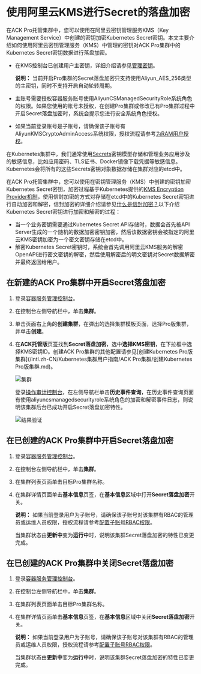 # 使用阿里云KMS进行Secret的落盘加密

在ACK Pro托管集群中，您可以使用在阿里云密钥管理服务KMS（Key Management Service）中创建的密钥加密Kubernetes Secret密钥。本文主要介绍如何使用阿里云密钥管理服务（KMS）中管理的密钥对ACK Pro集群中的Kubernetes Secret密钥数据进行落盘加密。

-   在KMS控制台已创建用户主密钥，详细介绍请参见[管理密钥]()。

    **说明：** 当前开启Pro集群的Secret落盘加密只支持使用Aliyun\_AES\_256类型的主密钥，同时不支持开启自动轮转周期。

-   主账号需要授权容器服务账号使用AliyunCSManagedSecurityRole系统角色的权限。如果您使用的账号未授权，在创建Pro集群或修改已有Pro集群过程中开启Secret落盘加密时，系统会提示您进行安全系统角色授权。
-   如果当前登录账号是子账号，请确保该子账号有AliyunKMSCryptoAdminAccess系统权限，授权流程请参考[为RAM用户授权](/intl.zh-CN/用户管理/为RAM用户授权.md)。

在Kubernetes集群中，我们通常使用[Secrets](https://kubernetes.io/docs/concepts/configuration/secret/)密钥模型存储和管理业务应用涉及的敏感信息，比如应用密码、TLS证书、Docker镜像下载凭据等敏感信息。Kubernetes会将所有的这些Secrets密钥对象数据存储在集群对应的etcd中。

在ACK Pro托管集群中，您可以使用在密钥管理服务（KMS）中创建的密钥加密Kubernetes Secret密钥，加密过程基于Kubernetes提供的[KMS Encryption Provider机制](https://kubernetes.io/docs/tasks/administer-cluster/kms-provider/)，使用信封加密的方式对存储在etcd中的Kubernetes Secret密钥进行自动加密和解密，信封加密的详细介绍请参见[什么是信封加密？](/intl.zh-CN/常见问题/什么是信封加密？.md)以下介绍Kubernetes Secret密钥进行加密和解密的过程：

-   当一个业务密钥需要通过Kubernetes Secret API存储时，数据会首先被API Server生成的一个随机的数据加密密钥加密，然后该数据密钥会被指定的阿里云KMS密钥加密为一个密文密钥存储在etcd中。
-   解密Kubernetes Secret密钥时，系统会首先调用阿里云KMS服务的解密OpenAPI进行密文密钥的解密，然后使用解密后的明文密钥对Secret数据解密并最终返回给用户。

## 在新建的ACK Pro集群中开启Secret落盘加密

1.  登录[容器服务管理控制台](https://cs.console.aliyun.com)。

2.  在控制台左侧导航栏中，单击**集群**。

3.  单击页面右上角的**创建集群**，在弹出的选择集群模板页面，选择Pro版集群，并单击**创建**。

4.  在**ACK托管版**页签找到**Secret落盘加密**，选中**选择KMS密钥**，在下拉框中选择KMS密钥ID。创建ACK Pro集群的其他配置请参见[创建Kubernetes Pro版集群](/intl.zh-CN/Kubernetes集群用户指南/ACK Pro集群/创建Kubernetes Pro版集群.md)。

    ![集群](https://static-aliyun-doc.oss-accelerate.aliyuncs.com/assets/img/zh-CN/5295659951/p133261.png)

    登录[操作审计控制台](https://actiontrail.console.aliyun.com)，在左侧导航栏单击**历史事件查询**，在历史事件查询页面有使用aliyuncsmanagedsecurityrole系统角色的加密和解密事件日志，则说明该集群后台已成功开启Secret落盘加密特性。

    ![结果验证](https://static-aliyun-doc.oss-accelerate.aliyuncs.com/assets/img/zh-CN/5295659951/p133314.png)


## 在已创建的ACK Pro集群中开启Secret落盘加密

1.  登录[容器服务管理控制台](https://cs.console.aliyun.com)。

2.  在控制台左侧导航栏中，单击**集群**。

3.  在集群列表页面单击目标Pro集群名称。

4.  在集群详情页面单击**基本信息**页签，在**基本信息**区域中打开**Secret落盘加密**开关。

    **说明：** 如果当前登录用户为子账号，请确保该子账号对该集群有RBAC的管理员或运维人员权限，授权流程请参考[配置子账号RBAC权限](/intl.zh-CN/Kubernetes集群用户指南/授权管理/配置子账号RBAC权限.md)。

    当集群状态由**更新中**变为**运行中**时，说明该集群Secret落盘加密的特性已变更完成。


## 在已创建的ACK Pro集群中关闭Secret落盘加密

1.  登录[容器服务管理控制台](https://cs.console.aliyun.com)。

2.  在控制台左侧导航栏中，单击**集群**。

3.  在集群列表页面单击目标Pro集群名称。

4.  在集群详情页面单击**基本信息**页签，在**基本信息**区域中关闭**Secret落盘加密**开关。

    **说明：** 如果当前登录用户为子账号，请确保该子账号对该集群有RBAC的管理员或运维人员权限，授权流程请参考[配置子账号RBAC权限](/intl.zh-CN/Kubernetes集群用户指南/授权管理/配置子账号RBAC权限.md)。

    当集群状态由**更新中**变为**运行中**时，说明该集群Secret落盘加密的特性已变更完成。


